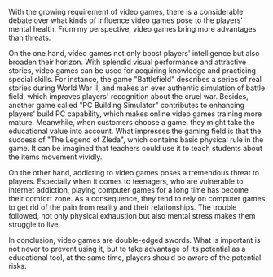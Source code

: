 With the growing requirement of video games, there is a considerable debate over what kinds of influence video games pose to the players' mental health. From my perspective, video games bring more advantages than threats.

On the one hand, video games not only boost players' intelligence but also broaden their horizon. With splendid visual performance and attractive stories, video games can be used for acquiring knowledge and practicing special skills. For instance, the game "Battlefield" describes a series of real stories during World War II, and makes an ever authentic simulation of battle field, which improves players' recognition about the cruel war. Besides, another game called "PC Building Simulator" contributes to enhancing players' build PC capability, which makes online video games training more mature. Meanwhile, when customers choose a game, they might take the educational value into account. What impresses the gaming field is that the success of "The Legend of Zleda", which contains basic physical rule in the game. It can be imagined that teachers could use it to teach students about the items movement vividly.

On the other hand, addicting to video games poses a tremendous threat to players. Especially when it comes to teenagers, who are vulnerable to internet addiction, playing computer games for a long time has become their comfort zone. As a consequence, they tend to rely on computer games to get rid of the pain from reality and their relationships. The trouble followed, not only physical exhaustion but also mental stress makes them struggle to live.

In conclusion, video games are double-edged swords. What is important is not never to prevent using it, but to take advantage of its potential as a educational tool, at the same time, players should be aware of the potential risks.

